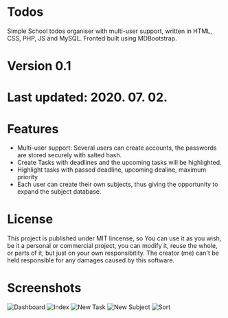 # Todos
 Simple School todos organiser with multi-user support, written in HTML, CSS, PHP, JS and MySQL. Fronted built using MDBootstrap.

# Version 0.1
# Last updated: 2020. 07. 02.

# Features
- Multi-user support: Several users can create accounts, the passwords are stored securely with salted hash.
- Create Tasks with deadlines and the upcoming tasks will be highlighted.
- Highlight tasks with passed deadline, upcoming dealine, maximum priority
- Each user can create their own subjects, thus giving the opportunity to expand the subject database.

# License
 This project is published under MIT lincense, so You can use it as you wish, be it a personal or commercial project, you can modify it, reuse the whole, or parts of it, but just on your own responsibitity. The creator (me) can't be held responsible for any damages caused by this software.

# Screenshots
![Dashboard](https://github.com/krachi9/Todos/SampleImages/blob/main/dashboard.png?raw=true)
![Index](https://github.com/krachi9/Todos/SampleImages/blob/main/index.png?raw=true)
![New Task](https://github.com/krachi9/Todos/SampleImages/blob/main/newtask.png?raw=true)
![New Subject](https://github.com/krachi9/Todos/SampleImages/blob/main/newsubject.png?raw=true)
![Sort](https://github.com/krachi9/Todos/SampleImages/blob/main/sort.png?raw=true)